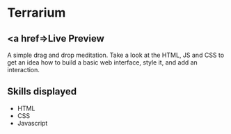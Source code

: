 # Terrarium

## <a href=>Live Preview</a>

A simple drag and drop meditation. Take a look at the HTML, JS and CSS to get an idea how to build a basic web interface, style it, and add an interaction.

## Skills displayed

- HTML
- CSS
- Javascript